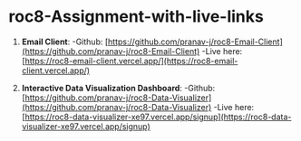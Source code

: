 # roc8-Assignment-with-live-links

1. **Email Client**:
   -Github: [https://github.com/pranav-j/roc8-Email-Client](https://github.com/pranav-j/roc8-Email-Client)
   -Live here: [https://roc8-email-client.vercel.app/](https://roc8-email-client.vercel.app/)

2. **Interactive Data Visualization Dashboard**:
   -Github: [https://github.com/pranav-j/roc8-Data-Visualizer](https://github.com/pranav-j/roc8-Data-Visualizer)
   -Live here: [https://roc8-data-visualizer-xe97.vercel.app/signup](https://roc8-data-visualizer-xe97.vercel.app/signup)
